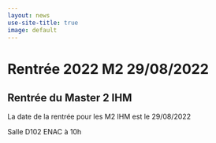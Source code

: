 ```yaml
---
layout: news
use-site-title: true
image: default
---
```


# Rentrée 2022 M2 29/08/2022

## Rentrée du Master 2 IHM

La date de la rentrée pour les M2 IHM est le 29/08/2022

Salle D102 ENAC à 10h
